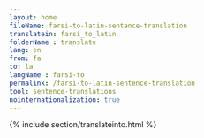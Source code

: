 ```yaml
---
layout: home
fileName: farsi-to-latin-sentence-translation
translatein: farsi_to_latin
folderName : translate
lang: en
from: fa
to: la
langName : farsi-to
permalink: /farsi-to-latin-sentence-translation
tool: sentence-translations
nointernationalization: true
---
```

{% include section/translateinto.html %}
